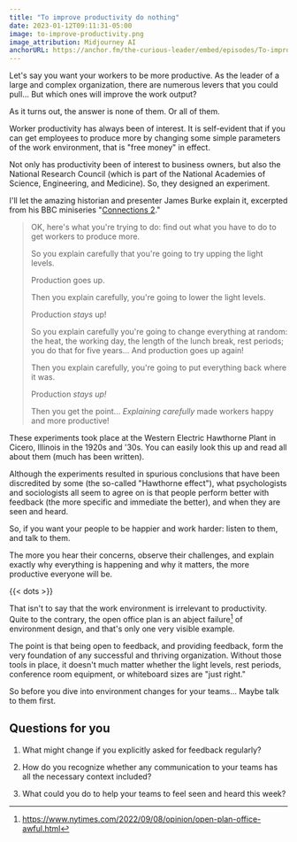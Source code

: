 ```yaml
---
title: "To improve productivity do nothing"
date: 2023-01-12T09:11:31-05:00
image: to-improve-productivity.png
image_attribution: Midjourney AI
anchorURL: https://anchor.fm/the-curious-leader/embed/episodes/To-improve-productivity-do-nothing-e1vn0qh
---
```


Let's say you want your workers to be more productive. As the leader of a large
and complex organization, there are numerous levers that you could pull... But
which ones will improve the work output?

As it turns out, the answer is none of them. Or all of them.

<!--more-->

Worker productivity has always been of interest. It is self-evident that if you
can get employees to produce more by changing some simple parameters of the work
environment, that is "free money" in effect.

Not only has productivity been of interest to business owners, but also the
National Research Council (which is part of the National Academies of Science,
Engineering, and Medicine). So, they designed an experiment.

I'll let the amazing historian and presenter James Burke explain it, excerpted
from his BBC miniseries "[Connections 2][conn]."

[conn]: https://www.imdb.com/title/tt0985792/?ref_=ttep_ep20

> OK, here's what you're trying to do: find out what you have to do to get
> workers to produce more.
>
> So you explain carefully that you're going to try upping the light levels.
>
> Production goes up.
>
> Then you explain carefully, you're going to lower the light levels.
>
> Production *stays* up!
>
> So you explain carefully you're going to change everything at random: the
> heat, the working day, the length of the lunch break, rest periods; you do
> that for five years... And production goes up again!
>
> Then you explain carefully, you're going to put everything back where it was.
>
> Production *stays up!*
>
> Then you get the point... *Explaining carefully* made workers happy and more
> productive!

These experiments took place at the Western Electric Hawthorne Plant in Cicero,
Illinois in the 1920s and '30s. You can easily look this up and read all about
them (much has been written).

Although the experiments resulted in spurious conclusions that have been
discredited by some (the so-called "Hawthorne effect"), what psychologists and
sociologists all seem to agree on is that people perform better with feedback
(the more specific and immediate the better), and when they are seen and heard.

So, if you want your people to be happier and work harder: listen to them, and
talk to them.

The more you hear their concerns, observe their challenges, and explain exactly
why everything is happening and why it matters, the more productive everyone
will be.

{{< dots >}}

That isn't to say that the work environment is irrelevant to productivity. Quite
to the contrary, the open office plan is an abject failure[^1] of environment
design, and that's only one very visible example.

[^1]: https://www.nytimes.com/2022/09/08/opinion/open-plan-office-awful.html

The point is that being open to feedback, and providing feedback, form the very
foundation of any successful and thriving organization. Without those tools in
place, it doesn't much matter whether the light levels, rest periods, conference
room equipment, or whiteboard sizes are "just right."

So before you dive into environment changes for your teams... Maybe talk to them
first.

## Questions for you

1. What might change if you explicitly asked for feedback regularly?

2. How do you recognize whether any communication to your teams has all the
   necessary context included?
   
3. What could you do to help your teams to feel seen and heard this week?
